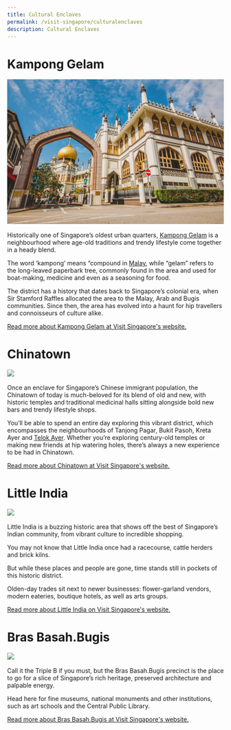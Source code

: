 ```yaml
---
title: Cultural Enclaves
permalink: /visit-singapore/culturalenclaves
description: Cultural Enclaves
---
```

# Kampong Gelam
![](/images/Kampong%20Gelam.jpg)

Historically one of Singapore’s oldest urban quarters, [Kampong Gelam](https://visitkamponggelam.com.sg/) is a neighbourhood where age-old traditions and trendy lifestyle come together in a heady blend.

The word ‘kampong’ means “compound in [Malay](https://www.visitsingapore.com/travel-guide-tips/about-singapore/people-of-singapore/), while “gelam” refers to the long-leaved paperbark tree, commonly found in the area and used for boat-making, medicine and even as a seasoning for food.

The district has a history that dates back to Singapore’s colonial era, when Sir Stamford Raffles allocated the area to the Malay, Arab and Bugis communities. Since then, the area has evolved into a haunt for hip travellers and connoisseurs of culture alike.

[Read more about Kampong Gelam at Visit Singapore's website.](https://www.visitsingapore.com/see-do-singapore/places-to-see/kampong-gelam/)
# Chinatown
![](/images/Chinatown%202.jpg)

Once an enclave for Singapore’s Chinese immigrant population, the Chinatown of today is much-beloved for its blend of old and new, with historic temples and traditional medicinal halls sitting alongside bold new bars and trendy lifestyle shops.

You’ll be able to spend an entire day exploring this vibrant district, which encompasses the neighbourhoods of Tanjong Pagar, Bukit Pasoh, Kreta Ayer and [Telok Ayer](https://www.visitsingapore.com/editorials/ann-siang-and-club-street/). Whether you’re exploring century-old temples or making new friends at hip watering holes, there’s always a new experience to be had in Chinatown.

[Read more about Chinatown at Visit Singapore's website.](https://www.visitsingapore.com/see-do-singapore/places-to-see/chinatown/)
# Little India
![](/images/Little%20India.jpg)

Little India is a buzzing historic area that shows off the best of Singapore’s Indian community, from vibrant culture to incredible shopping.

You may not know that Little India once had a racecourse, cattle herders and brick kilns.

But while these places and people are gone, time stands still in pockets of this historic district.

Olden-day trades sit next to newer businesses: flower-garland vendors, modern eateries, boutique hotels, as well as arts groups.

[Read more about Little India on Visit Singapore's website.](https://www.visitsingapore.com/see-do-singapore/places-to-see/little-india/)
# Bras Basah.Bugis
![](/images/Bras%20Basah.jpg)

Call it the Triple B if you must, but the Bras Basah.Bugis precinct is the place to go for a slice of Singapore’s rich heritage, preserved architecture and palpable energy.

Head here for fine museums, national monuments and other institutions, such as art schools and the Central Public Library.

[Read more about Bras Basah.Bugis at Visit Singapore's website.](https://www.visitsingapore.com/see-do-singapore/places-to-see/bras-basah-bugis/)